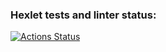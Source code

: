 ### Hexlet tests and linter status:
[![Actions Status](https://github.com/yurivyatkin/rails-project-64/workflows/hexlet-check/badge.svg)](https://github.com/yurivyatkin/rails-project-64/actions)